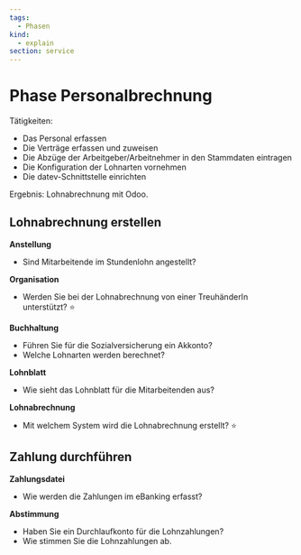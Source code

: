 ```yaml
---
tags:
  - Phasen
kind:
  - explain
section: service
---
```


# Phase Personalbrechnung

Tätigkeiten:

- Das Personal erfassen
- Die Verträge erfassen und zuweisen
- Die Abzüge der Arbeitgeber/Arbeitnehmer in den Stammdaten eintragen
- Die Konfiguration der Lohnarten vornehmen
- Die datev-Schnittstelle einrichten

Ergebnis: Lohnabrechnung mit Odoo.

## Lohnabrechnung erstellen

**Anstellung**

- Sind Mitarbeitende im Stundenlohn angestellt?

**Organisation**

- Werden Sie bei der Lohnabrechnung von einer TreuhänderIn unterstützt? ⭐

**Buchhaltung**

- Führen Sie für die Sozialversicherung ein Akkonto?
- Welche Lohnarten werden berechnet?

**Lohnblatt**

- Wie sieht das Lohnblatt für die Mitarbeitenden aus?

**Lohnabrechnung**

- Mit welchem System wird die Lohnabrechnung erstellt? ⭐

## Zahlung durchführen

**Zahlungsdatei**

- Wie werden die Zahlungen im eBanking erfasst?

**Abstimmung**

- Haben Sie ein Durchlaufkonto für die Lohnzahlungen?
- Wie stimmen Sie die Lohnzahlungen ab.
